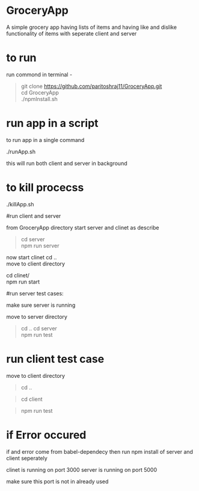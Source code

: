 # GroceryApp

A simple grocery app having lists of items and having like and dislike functionality of items
with seperate client and server

# to run

run commond in terminal -

> git clone https://github.com/paritoshraj11/GroceryApp.git  
> cd GroceryApp  
> ./npmInstall.sh

# run app in a script

to run app in a single command

./runApp.sh

this will run both client and server in background

# to kill procecss

./killApp.sh

#run client and server

from GroceryApp directory start server and clinet as describe

> cd server  
> npm run server

now start clinet
cd ..  
move to client directory

cd clinet/  
npm run start

#run server test cases:

make sure server is running

move to server directory

> cd ..
> cd server  
> npm run test

# run client test case

move to client directory

> cd ..

> cd client

> npm run test

# if Error occured

if and error come from babel-dependecy then run npm install of server
and client seperately

clinet is running on port 3000
server is running on port 5000

make sure this port is not in already used

